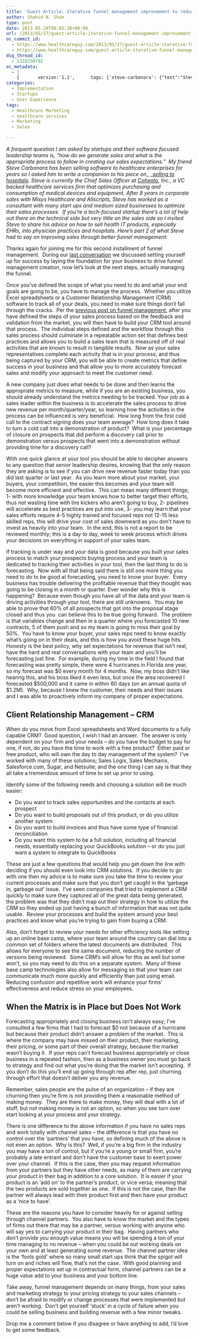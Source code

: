 ```yaml
---
title: 'Guest Article: Iterative funnel management improvement to reduce health IT sales failures'
author: Shahid N. Shah
type: post
date: 2013-05-28T00:05:38+00:00
url: /2013/05/27/guest-article-iterative-funnel-management-improvement-to-reduce-health-it-sales-failures/
oc_commit_id:
  - https://www.healthcareguy.com/2013/05/27/guest-article-iterative-funnel-management-improvement-to-reduce-health-it-sales-failures/1478770832
  - https://www.healthcareguy.com/guest-article-iterative-funnel-management-improvement-to-reduce-health-it-sales-failures/1420435090
dsq_thread_id:
  - 1328250792
oc_metadata:
  - |
    {		version:'1.1',		tags: {'steve-carbonara': {"text":"Steve Carbonara","slug":"steve-carbonara","source":{"_className":"Entity","url":"http://d.opencalais.com/pershash-1/47ae46b2-1e74-3674-9291-d973725fce62","subjectURL":null,"type":{"_className":"ArtifactType","url":"http://s.opencalais.com/1/type/em/e/Person","name":"Person"},"name":"Steve Carbonara","rawRelevance":0.525,"normalizedRelevance":0.525},"bucketName":"blacklisted","bucketPlacement":"user","_className":"Tag"}, 'natural-disaster': {"text":"Natural Disaster","slug":"natural-disaster","source":{"_className":"EventFact","url":"http://d.opencalais.com/genericHasher-1/c15870c4-31c8-3087-9d6e-1dddc7607d40","subjectURL":null,"type":{"_className":"ArtifactType","url":"http://s.opencalais.com/1/type/em/r/NaturalDisaster","name":"NaturalDisaster"},"name":"Natural Disaster","makeMeATag":true,"normalizedRelevance":0},"bucketName":"blacklisted","bucketPlacement":"user","_className":"Tag"}, 'marketing': {"text":"Marketing","slug":"marketing","source":{"_className":"SocialTag","url":"http://d.opencalais.com/dochash-1/b72c856a-c406-3ad7-a2f2-014e1d1a1d02/SocialTag/2","subjectURL":null,"type":{"_className":"ArtifactType","url":"http://s.opencalais.com/1/type/tag/SocialTag","name":"SocialTag"},"name":"Marketing","makeMeATag":true,"importance":1,"normalizedRelevance":1},"bucketName":"current","bucketPlacement":"auto","_className":"Tag"}, 'sales': {"text":"Sales","slug":"sales","source":{"_className":"SocialTag","url":"http://d.opencalais.com/dochash-1/b72c856a-c406-3ad7-a2f2-014e1d1a1d02/SocialTag/3","subjectURL":null,"type":{"_className":"ArtifactType","url":"http://s.opencalais.com/1/type/tag/SocialTag","name":"SocialTag"},"name":"Sales","makeMeATag":true,"importance":1,"normalizedRelevance":1},"bucketName":"current","bucketPlacement":"auto","_className":"Tag"}, 'tech-focused-startup': {"text":"tech-focused startup","slug":"tech-focused-startup","source":{"_className":"Entity","url":"http://d.opencalais.com/genericHasher-1/dad3515e-23db-306c-acf4-1650ef80e606","subjectURL":null,"type":{"_className":"ArtifactType","url":"http://s.opencalais.com/1/type/em/e/IndustryTerm","name":"IndustryTerm"},"name":"tech-focused startup","rawRelevance":0.31,"normalizedRelevance":0.31},"bucketName":"blacklisted","bucketPlacement":"user","_className":"Tag"}, 'healthcare-marketing': {"text":"Healthcare Marketing","slug":"healthcare-marketing","source":null,"bucketName":"current","bucketPlacement":"auto","_className":"Tag"}, 'healthcare-services': {"text":"healthcare services","slug":"healthcare-services","source":{"url":"http://d.opencalais.com/genericHasher-1/092c7de4-4e59-3993-9a44-d50ea729bd6b","subjectURL":null,"type":{"url":"http://s.opencalais.com/1/type/em/e/IndustryTerm","name":"IndustryTerm","_className":"ArtifactType"},"name":"healthcare services","_className":"Entity","rawRelevance":0.312,"normalizedRelevance":0.312},"bucketName":"current","bucketPlacement":"auto","_className":"Tag"}}	}
categories:
  - Implementation
  - Startups
  - User Experience
tags:
  - Healthcare Marketing
  - healthcare services
  - Marketing
  - Sales

---
```

_A frequent question I am asked by startups and their software focused leadership teams is, “how do we generate sales and what is the appropriate process to follow in creating our sales expectations.”  My friend Steve Carbonara has been selling software to healthcare enterprises for years so I asked him to write a companion to his piece on__ __[selling to hospitals][1]. Steve is currently the Chief Sales Officer at [Cohealo][2], Inc., a VC backed healthcare services firm that optimizes purchasing and consumption of medical devices and equipment. After 8 years in corporate sales with Misys Healthcare and Allscripts, Steve has worked as a consultant with many start ups and medium sized businesses to optimize their sales processes.  If you’re a tech-focused startup there’s a lot of help out there on the technical side but very little on the sales side so I invited Steve to share his advice on how to sell health IT products, especially EHRs, into physician practices and hospitals. Here’s part 2 of what Steve had to say on improving sales through better funnel management:_

Thanks again for joining me for this second installment of funnel management.  During our [last conversation][3] we discussed setting yourself up for success by laying the foundation for your business to drive funnel management creation, now let’s look at the next steps, actually managing the funnel.

Once you&#8217;ve defined the scope of what you need to do and what your end goals are going to be, you have to manage the process.  Whether you utilize Excel spreadsheets or a Customer Relationship Management (CRM) software to track all of your deals, you need to make sure things don’t fall through the cracks.  Per the [previous post on funnel management][3], after you have defined the steps of your sales process based on the feedback and validation from the market, you will then have to build your CRM tool around that process.  The individual steps defined and the workflow through this sales process should culminate in a repeatable action set that defines best practices and allows you to build a sales team that is measured off of real activities that are known to result in tangible results.  Now as your sales representatives complete each activity that is in your process, and thus being captured by your CRM, you will be able to create metrics that define success in your business and that allow you to more accurately forecast sales and modify your approach to meet the customer need.

A new company just does what needs to be done and then learns the appropriate metrics to measure, while if you are an existing business, you should already understand the metrics needing to be tracked. Your job as a sales leader within the business is to accelerate the sales process to drive new revenue per month/quarter/year, so learning how the activities in the process can be influenced is very beneficial.  How long from the first cold call to the contract signing does your team average?  How long does it take to turn a cold call into a demonstration of product?  What is your percentage of closure on prospects that did perform a discovery call prior to demonstration versus prospects that went into a demonstration without providing time for a discovery call?

With one quick glance at your tool you should be able to decipher answers to any question that senior leadership desires, knowing that the only reason they are asking is to see if you can drive new revenue faster today than you did last quarter or last year.  As you learn more about your market, your buyers, your competition, the easier this becomes and your team will become more efficient and effective.  This can mean many different things; 1- with more knowledge your team knows how to better target their efforts, thus not wasting time with tire kickers who aren’t going to buy, 2- pipelines will accelerate as best practices are put into use, 3- you may learn that your sales efforts require 4-5 highly trained and focused reps not 12-15 less skilled reps, this will drive your cost of sales downward as you don’t have to invest as heavily into your team.  In the end, this is not a report to be reviewed monthly; this is a day to day, week to week process which drives your decisions on everything in support of your sales team.

If tracking is under way and your data is good because you built your sales process to match your prospects buying process and your team is dedicated to tracking their activities in your tool, then the last thing to do is forecasting.  Now with all that being said there is still one more thing you need to do to be good at forecasting, you need to know your buyer.  Every business has trouble delivering the profitable revenue that they thought was going to be closing in a month or quarter. Ever wonder why this is happening?  Because even though you have all of the data and your team is driving activities through your tool, there are still unknowns.  You may be able to prove that 60% of all prospects that got into the proposal stage closed and thus you  can believe this to be true going forward.  The problem is that variables change and then in a quarter where you forecasted 10 new contracts, 5 of them push and so my team is going to miss their goal by 50%.  You have to know your buyer, your sales reps need to know exactly what’s going on in their deals, and this is how you avoid these huge hits.  Honesty is the best policy, why set expectations for revenue that isn’t real, have the hard and real conversations with your team and you’ll be forecasting just fine.  For example, during my time in the field I found that forecasting was pretty simple, there were 4 hurricanes in Florida one year, so my forecast was $0 every month for 4 months.  Now, my boss didn’t like hearing this, and his boss liked it even less, but once the area recovered I forecasted $500,000 and it came in within 60 days (on an annual quota of $1.2M).  Why, because I knew the customer, their needs and their issues and I was able to proactively inform my company of proper expectations.

## Client Relationship Management – CRM

When do you move from Excel spreadsheets and Word documents to a fully capable CRM?  Good question, I wish I had an answer.  The answer is only dependent on your firm and your needs – do you have the budget to pay for one, if not, do you have the time to work with a free product?  Either paid or free product, who will own the day to day management of the system?  I’ve worked with many of these solutions; Sales Logix, Sales Mechanix, Salesforce.com, Sugar, and Netsuite; and the one thing I can say is that they all take a tremendous amount of time to set up prior to using.

Identify some of the following needs and choosing a solution will be much easier:

  * Do you want to track sales opportunities and the contacts at each prospect
  * Do you want to build proposals out of this product, or do you utilize another system
  * Do you want to build invoices and thus have some type of financial reconciliation
  * Do you want this system to be a full solution, including all financial needs, essentially replacing your QuickBooks solution – or do you just want a system to integrate to QuickBooks

These are just a few questions that would help you get down the line with deciding if you should even look into CRM solutions.  If you decide to go with one then my advice is to make sure you take the time to review your current processes and make sure that you don’t get caught in the ‘garbage in, garbage out’ issue.  I’ve seen companies that tried to implement a CRM quickly to make sure they captured all of the great data being generated, the problem was that they didn’t map out their strategy in how to utilize the CRM so they ended up just having a bunch of information that was not quite usable.  Review your processes and build the system around your best practices and know what you’re trying to gain from buying a CRM.

Also, don’t forget to review your needs for other efficiency tools like setting up an online base camp, where your team around the country can dial into a common set of folders where the latest documents are distributed.  This allows for everyone to see the same document, reducing the number of versions being reviewed.  Some CRM’s will allow for this as well but some won’t, so you may need to do this on a separate system.  Many of these base camp technologies also allow for messaging so that your team can communicate much more quickly and efficiently than just using email.  Reducing confusion and repetitive work will enhance your firms’ effectiveness and reduce stress on your employees.

## When the Matrix is in Place but Does Not Work

Forecasting appropriately and closing business isn’t always easy; I’ve consulted a few firms that I had to forecast $0 not because of a hurricane but because their product didn’t answer a problem of the market.  This is where the company may have missed on their product, their marketing, their pricing, or some part of their overall strategy, because the market wasn’t buying it.  If your reps can’t forecast business appropriately or close business in a repeated fashion, then as a business owner you must go back to strategy and find out what you’re doing that the market isn’t accepting.  If you don’t do this you’ll end up going through rep after rep, just churning through effort that doesn’t deliver you any revenue.

Remember, sales people are the pulse of an organization – if they are churning then you’re firm is not providing them a reasonable method of making money.  They are there to make money, they will deal with a lot of stuff, but not making money is not an option, so when you see turn over start looking at your process and your strategy.

There is one difference to the above information if you have no sales reps and work totally with channel sales – the difference is that you have no control over the ‘partners’ that you have, so defining much of the above is not even an option.  Why is this?  Well, if you’re a big firm in the industry you may have a ton of control, but if you’re a young or small firm, you’re probably a late entrant and don’t have the customer base to exert power over your channel.  If this is the case, then you may request information from your partners but they have other needs, as many of them are carrying your product in their bag in addition to a core solution.  It is easier if your product is an ‘add on’ to the partner’s product, or vice versa; meaning that the two products are sold together as one.  If this is not the case, then the partner will always lead with their product first and then have your product as a ‘nice to have’.

These are the reasons you have to consider heavily for or against selling through channel partners.  You also have to know the market and the types of firms out there that may be a partner, versus working with anyone who will say yes to carrying your product in their bag.  Having partners who don’t provide you enough value means you will be spending a ton of your time managing to no revenue – when you could be out working deals on your own and at least generating some revenue.  The channel partner idea is the ‘fools gold’ where so many small start ups think that the spigot will turn on and riches will flow, that’s not the case.  With good planning and proper expectations set up in contractual form, channel partners can be a huge value add to your business and your bottom line.

Take away, funnel management depends on many things, from your sales and marketing strategy to your pricing strategy to your sales channels – don’t be afraid to modify or change processes that were implemented but aren’t working.  Don’t get yourself ‘stuck’ in a cycle of failure when you could be selling business and building revenue with a few minor tweaks.

Drop me a comment below if you disagree or have anything to add, I&#8217;d love to get some feedback.

 [1]: https://www.healthcareguy.com/2011/05/25/guest-article-how-to-sell-your-health-it-products-into-hospitals/
 [2]: http://cohealo.com/
 [3]: https://www.healthcareguy.com/2013/05/06/guest-article-how-to-improve-health-it-products-sales-into-physician-practices-and-hospitals-through-funnel-management/